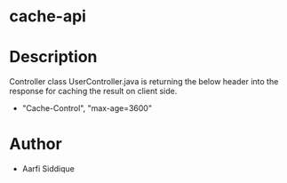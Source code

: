 # cache-api

# Description
Controller class UserController.java is returning the below header into the response for caching the result on client side.
* "Cache-Control", "max-age=3600"


# Author
* Aarfi Siddique